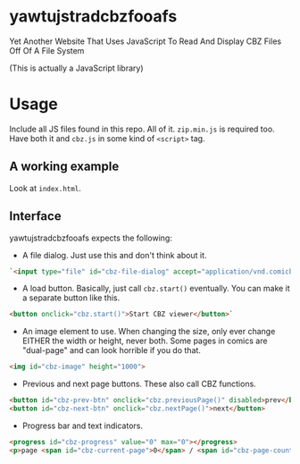 # yawtujstradcbzfooafs

Yet Another Website That Uses JavaScript To Read And Display CBZ Files Off Of A File System

(This is actually a JavaScript library)

# Usage

Include all JS files found in this repo. All of it. `zip.min.js` is required too. Have both it and `cbz.js` in some kind of `<script>` tag.

## A working example

Look at `index.html`.

## Interface

yawtujstradcbzfooafs expects the following:

- A file dialog. Just use this and don't think about it.

```html
`<input type="file" id="cbz-file-dialog" accept="application/vnd.comicbook+zip" />`
```

- A load button. Basically, just call `cbz.start()` eventually. You can make it a separate button like this.

```html
<button onclick="cbz.start()">Start CBZ viewer</button>`
```

- An image element to use. When changing the size, only ever change EITHER the width or height, never both. Some pages in comics are "dual-page" and can look horrible if you do that.

```html
<img id="cbz-image" height="1000">
```

- Previous and next page buttons. These also call CBZ functions.

```html
<button id="cbz-prev-btn" onclick="cbz.previousPage()" disabled>prev</button>
<button id="cbz-next-btn" onclick="cbz.nextPage()">next</button>
```

- Progress bar and text indicators.

```html
<progress id="cbz-progress" value="0" max="0"></progress>
<p>page <span id="cbz-current-page">0</span> / <span id="cbz-page-count">0</span></p>
```